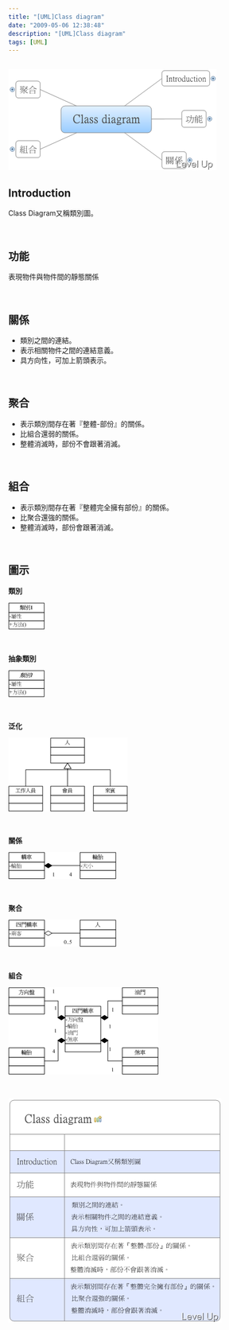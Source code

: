 ```yaml
---
title: "[UML]Class diagram"
date: "2009-05-06 12:38:48"
description: "[UML]Class diagram"
tags: [UML]
---
```


<h2><img style="border-right-width: 0px; border-top-width: 0px; border-bottom-width: 0px; border-left-width: 0px" border="0" alt="image" width="418" height="203" src="\images\posts\8310\image_thumb_5.png" /></a></h2><h2>Introduction</h2><p>Class Diagram又稱類別圖。</p><p> </p><h2>功能</h2><p>表現物件與物件間的靜態關係</p><p> </p><h2>關係</h2><ul><li>類別之間的連結。</li><li>表示相關物件之間的連結意義。</li><li>具方向性，可加上箭頭表示。</li></ul><p> </p><h2>聚合</h2><ul><li>表示類別間存在著『整體-部份』的關係。</li><li>比組合還弱的關係。</li><li>整體消滅時，部份不會跟著消滅。</li></ul><p> </p><h2>組合</h2><ul><li>表示類別間存在著『整體完全擁有部份』的關係。</li><li>比聚合還強的關係。</li><li>整體消滅時，部份會跟著消滅。</li></ul><p> </p><h2>圖示</h2><p><strong>類別</strong></p><p><a href="http://files.dotblogs.com.tw/larrynung/0905/UMLClassdiagram_1218D/image_4.png"><img style="border-right-width: 0px; border-top-width: 0px; border-bottom-width: 0px; border-left-width: 0px" border="0" alt="image" width="73" height="54" src="\images\posts\8310\image_thumb_1.png" /></a></p><p> </p><p><strong>抽象類別</strong></p><p><a href="http://files.dotblogs.com.tw/larrynung/0905/UMLClassdiagram_1218D/image_5.png"><img style="border-right-width: 0px; border-top-width: 0px; border-bottom-width: 0px; border-left-width: 0px" border="0" alt="image" width="73" height="54" src="\images\posts\8310\image_thumb.png" /></a></p><p> </p><p><strong>泛化</strong></p><p><a href="http://files.dotblogs.com.tw/larrynung/0905/UMLClassdiagram_1218D/image_7.png"><img style="border-right-width: 0px; border-top-width: 0px; border-bottom-width: 0px; border-left-width: 0px" border="0" alt="image" width="240" height="148" src="\images\posts\8310\image_thumb_2.png" /></a></p><p> </p><p><strong>關係</strong></p><p><a href="http://files.dotblogs.com.tw/larrynung/0905/UMLClassdiagram_1218D/image_9.png"><img style="border-right-width: 0px; border-top-width: 0px; border-bottom-width: 0px; border-left-width: 0px" border="0" alt="image" width="217" height="54" src="\images\posts\8310\image_thumb_3.png" /></a></p><p> </p><p><strong>聚合</strong></p><p><a href="http://files.dotblogs.com.tw/larrynung/0905/UMLClassdiagram_1218D/image_11.png"><img style="border-right-width: 0px; border-top-width: 0px; border-bottom-width: 0px; border-left-width: 0px" border="0" alt="image" width="217" height="54" src="\images\posts\8310\image_thumb_4.png" /></a></p><p> </p><p><strong>組合</strong></p><p><a href="http://files.dotblogs.com.tw/larrynung/0905/UMLClassdiagram_1218D/image_15.png"><img style="border-right-width: 0px; border-top-width: 0px; border-bottom-width: 0px; border-left-width: 0px" border="0" alt="image" width="302" height="175" src="\images\posts\8310\image_thumb_6.png" /></a> </p><p> </p><p><a href="http://files.dotblogs.com.tw/larrynung/0905/UMLClassdiagram_1218D/image_17.png"><img style="border-right-width: 0px; border-top-width: 0px; border-bottom-width: 0px; border-left-width: 0px" border="0" alt="image" width="429" height="451" src="\images\posts\8310\image_thumb_7.png" /></p>
